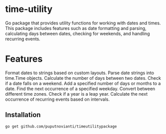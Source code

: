 # time-utility
Go package that provides utility functions for working with dates and times. This package includes features such as date formatting and parsing, calculating days between dates, checking for weekends, and handling recurring events.


# Features
Format dates to strings based on custom layouts.
Parse date strings into time.Time objects.
Calculate the number of days between two dates.
Check if a date falls on a weekend.
Add a specified number of days or months to a date.
Find the next occurrence of a specified weekday.
Convert between different time zones.
Check if a year is a leap year.
Calculate the next occurrence of recurring events based on intervals.

## Installation
```sh
go get github.com/puputnovianti/timeutilitypackage

